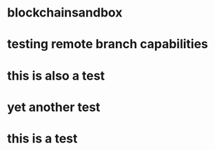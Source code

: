 # blockchainsandbox
# testing remote branch capabilities
# this is also a test
# yet another test
# this is a test
